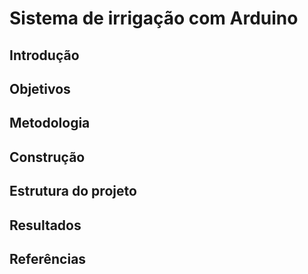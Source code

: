 # Sistema de irrigação com Arduino

## Introdução

## Objetivos

## Metodologia

## Construção

## Estrutura do projeto

## Resultados

## Referências
